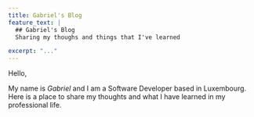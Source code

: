 ```yaml
---
title: Gabriel's Blog
feature_text: |
  ## Gabriel's Blog
  Sharing my thoughs and things that I've learned

excerpt: "..."
---
```


Hello, 

My name is *Gabriel* and I am a Software Developer based in Luxembourg. Here is a place to share my thoughts and what I have learned in my professional life.